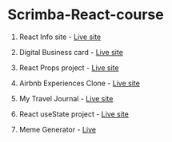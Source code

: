 # Scrimba-React-course
1. React Info site - [Live site](https://abhishake21-react-facts.netlify.app)

2. Digital Business card - [Live site](https://abhishake21-digital-card.netlify.app)

3. React Props project - [Live site](https://abhishake21-react-props.netlify.app)

4. Airbnb Experiences Clone - [Live site](https://abhishake21-airbnb-exp.netlify.app)

5. My Travel Journal - [Live site](https://abhishake21-travel-journal.netlify.app)

6. React useState project - [Live site](https://abhishake21-use-state.netlify.app)

7. Meme Generator - [Live](https://abhishake21-meme-generator.netlify.app)